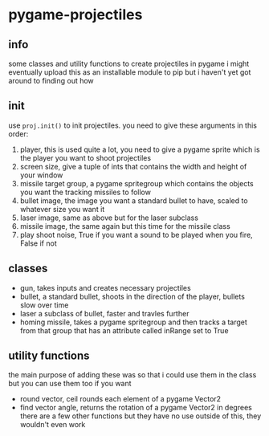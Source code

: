 # pygame-projectiles
## info
some classes and utility functions to create projectiles in pygame
i might eventually upload this as an installable module to pip but i haven't yet got around to finding out how

## init
use `proj.init()` to init projectiles. you need to give these arguments in this order:
 1. player, this is used quite a lot, you need to give a pygame sprite which is the player you want to shoot projectiles
 2. screen size, give a tuple of ints that contains the width and height of your window
 3. missile target group, a pygame spritegroup which contains the objects you want the tracking missiles to follow
 4. bullet image, the image you want a standard bullet to have, scaled to whatever size you want it
 5. laser image, same as above but for the laser subclass
 6. missile image, the same again but this time for the missile class
 7. play shoot noise, True if you want a sound to be played when you fire, False if not

## classes
 - gun, takes inputs and creates necessary projectiles
 - bullet, a standard bullet, shoots in the direction of the player, bullets slow over time
 - laser a subclass of bullet, faster and travles further
 - homing missile, takes a pygame spritegroup and then tracks a target from that group that has an attribute called inRange set to True

## utility functions
the main purpose of adding these was so that i could use them in the class but you can use them too if you want
 - round vector, ceil rounds each element of a pygame Vector2
 - find vector angle, returns the rotation of a pygame Vector2 in degrees
there are a few other functions but they have no use outside of this, they wouldn't even work
